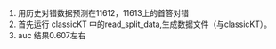 1. 用历史对错数据预测在11612，11613上的首答对错
2. 首先运行 classicKT 中的read_split_data,生成数据文件（与classicKT）。 
3. auc 结果0.607左右
